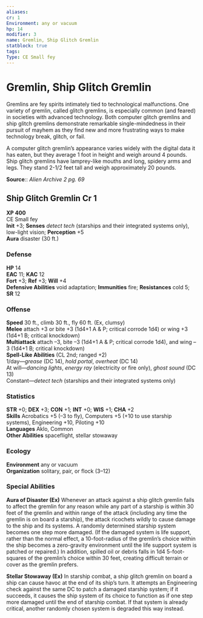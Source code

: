 ```yaml
---
aliases: 
cr: 1
Environment: any or vacuum  
hp: 14
modifier: 3
name: Gremlin, Ship Glitch Gremlin
statblock: true
tags: 
Type: CE Small fey  
---
```


# Gremlin, Ship Glitch Gremlin

Gremlins are fey spirits intimately tied to technological malfunctions. One variety of gremlin, called glitch gremlins, is especially common (and feared) in societies with advanced technology. Both computer glitch gremlins and ship glitch gremlins demonstrate remarkable single-mindedness in their pursuit of mayhem as they find new and more frustrating ways to make technology break, glitch, or fail.

A computer glitch gremlin’s appearance varies widely with the digital data it has eaten, but they average 1 foot in height and weigh around 4 pounds. Ship glitch gremlins have lamprey-like mouths and long, spidery arms and legs. They stand 2-1/2 feet tall and weigh approximately 20 pounds.


**Source**:: _Alien Archive 2 pg. 69_

## Ship Glitch Gremlin Cr 1

**XP 400**  
CE Small fey  
**Init** +3; **Senses** _detect tech_ (starships and their integrated systems only), low-light vision; **Perception** +5  
**Aura** disaster (30 ft.)

### Defense

**HP** 14  
**EAC** 11; **KAC** 12  
**Fort** +3; **Ref** +3; **Will** +4  
**Defensive Abilities** void adaptation; **Immunities** fire; **Resistances** cold 5; **SR** 12  

### Offense

**Speed** 30 ft., climb 30 ft., fly 60 ft. (Ex, clumsy)  
**Melee** attach +3 or bite +3 (1d4+1 A & P; critical corrode 1d4) or wing +3 (1d4+1 B; critical knockdown)  
**Multiattack** attach –3, bite –3 (1d4+1 A & P; critical corrode 1d4), and wing –3 (1d4+1 B; critical knockdown)  
**Spell-Like Abilities** (CL 2nd; ranged +2)  
1/day—_grease_ (DC 14), _hold portal_, _overheat_ (DC 14)  
At will—_dancing lights_, _energy ray_ (electricity or fire only), _ghost sound_ (DC 13)  
Constant—_detect tech_ (starships and their integrated systems only)

### Statistics

**STR** +0; **DEX** +3; **CON** +1; **INT** +0; **WIS** +1; **CHA** +2  
**Skills** Acrobatics +5 (–3 to fly), Computers +5 (+10 to use starship systems), Engineering +10, Piloting +10  
**Languages** Aklo, Common  
**Other Abilities** spaceflight, stellar stowaway

### Ecology

**Environment** any or vacuum  
**Organization** solitary, pair, or flock (3–12)

### Special Abilities

**Aura of Disaster (Ex)** Whenever an attack against a ship glitch gremlin fails to affect the gremlin for any reason while any part of a starship is within 30 feet of the gremlin and within range of the attack (including any time the gremlin is on board a starship), the attack ricochets wildly to cause damage to the ship and its systems. A randomly determined starship system becomes one step more damaged. (If the damaged system is life support, rather than the normal effect, a 10-foot-radius of the gremlin’s choice within the ship becomes a zero-gravity environment until the life support system is patched or repaired.) In addition, spilled oil or debris falls in 1d4 5-foot-squares of the gremlin’s choice within 30 feet, creating difficult terrain or cover as the gremlin prefers.

**Stellar Stowaway (Ex)** In starship combat, a ship glitch gremlin on board a ship can cause havoc at the end of its ship’s turn. It attempts an Engineering check against the same DC to patch a damaged starship system; if it succeeds, it causes the ship system of its choice to function as if one step more damaged until the end of starship combat. If that system is already critical, another randomly chosen system is degraded this way instead.
